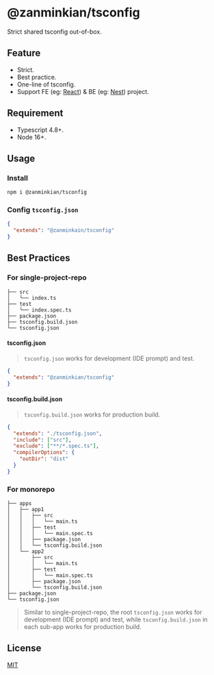 # @zanminkian/tsconfig

Strict shared tsconfig out-of-box.

## Feature

- Strict.
- Best practice.
- One-line of tsconfig.
- Support FE (eg: [React](https://github.com/facebook/react)) & BE (eg: [Nest](https://github.com/nestjs/nest)) project.

## Requirement

- Typescript 4.8+.
- Node 16+.

## Usage

### Install

```bash
npm i @zanminkian/tsconfig
```

### Config `tsconfig.json`

```json
{
  "extends": "@zanminkain/tsconfig"
}
```

## Best Practices

### For single-project-repo

```
├── src
│   └── index.ts
├── test
│   └── index.spec.ts
├── package.json
├── tsconfig.build.json
└── tsconfig.json
```

#### tsconfig.json

> `tsconfig.json` works for development (IDE prompt) and test.

```json
{
  "extends": "@zanminkian/tsconfig"
}
```

#### tsconfig.build.json

> `tsconfig.build.json` works for production build.

```json
{
  "extends": "./tsconfig.json",
  "include": ["src"],
  "exclude": ["**/*.spec.ts"],
  "compilerOptions": {
    "outDir": "dist"
  }
}
```

### For monorepo

```
├── apps
│   ├── app1
│   │   ├── src
│   │   │   └── main.ts
│   │   ├── test
│   │   │   └── main.spec.ts
│   │   ├── package.json
│   │   └── tsconfig.build.json
│   └── app2
│       ├── src
│       │   └── main.ts
│       ├── test
│       │   └── main.spec.ts
│       ├── package.json
│       └── tsconfig.build.json
├── package.json
└── tsconfig.json
```

> Similar to single-project-repo, the root `tsconfig.json` works for development (IDE prompt) and test, while `tsconfig.build.json` in each sub-app works for production build.

## License
[MIT](./LICENSE)
